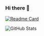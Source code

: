 ### Hi there 👋

[![Readme Card](https://github-readme-stats.vercel.app/api/pin/?username=k-suke39&repo=activerecorder&theme=graywhite)](https://github.com/anuraghazra/github-readme-stats)
 
![GitHub Stats](https://github-readme-stats.vercel.app/api?username=k-suke39&show_icons=true&theme=graywhite)
